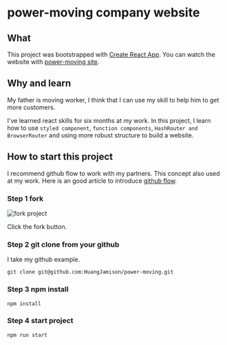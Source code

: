 # power-moving company website
## What
This project was bootstrapped with [Create React App](https://github.com/facebook/create-react-app).
You can watch the website with [power-moving site](https://huangjamison.github.io/power-moving/).

## Why and learn
My father is moving worker, I think that I can use my skill to help him to get more customers.

I've learned react skills for six months at my work. In this project, I learn how to use `styled component`, `function components`, `HashRouter and BrowserRouter` and using more robust structure to build a website.


## How to start this project
I recommend github flow to work with my partners. This concept also used at my work.
Here is an good article to introduce [github flow](https://medium.com/@lf2lf2111/%E4%B8%89%E7%A8%AE%E7%89%88%E6%8E%A7%E6%B5%81%E7%A8%8B-29c82f5d4469).
### Step 1 fork
![fork project](https://i.imgur.com/qttYHoD.png)

Click the fork button.

### Step 2 git clone from your github
I take my github example.
```
git clone git@github.com:HuangJamison/power-moving.git
```

### Step 3 npm install
```
npm install
```

### Step 4 start project
```
npm run start
```
